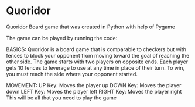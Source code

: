 # Quoridor
Quoridor Board game that was created in Python with help of Pygame

The game can be played by running the code:

BASICS:
Quoridor is a board game that is comparable to checkers but with fences to block your opponent from moving toward the goal of reaching the other side. The game starts with two players on opposite ends. Each player gets 10 fences to leverage to use at any time in place of their turn. To win, you must reach the side where your opponent started. 

MOVEMENT:
UP Key: Moves the player up
DOWN Key: Moves the player down
LEFT Key: Moves the player left
RIGHT Key: Moves the player right
This will be all that you need to play the game
